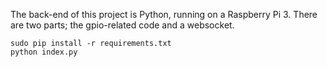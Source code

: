 The back-end of this project is Python, running on a Raspberry Pi 3. There are two parts; the gpio-related code and a websocket.

```
sudo pip install -r requirements.txt
python index.py
```
